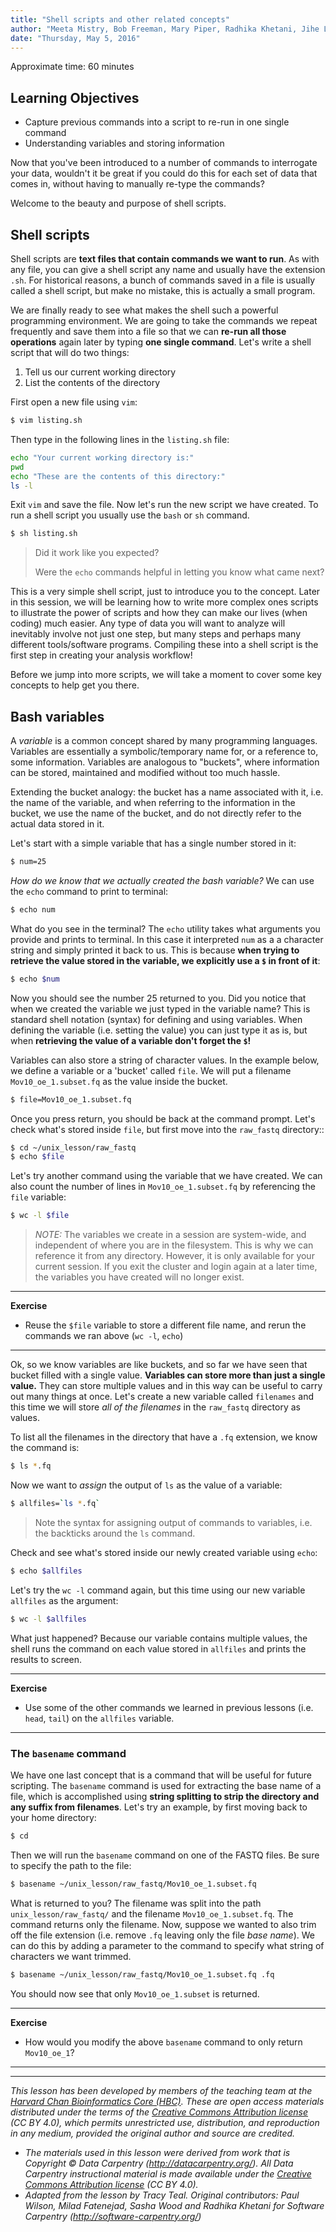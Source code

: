 ```yaml
---
title: "Shell scripts and other related concepts"
author: "Meeta Mistry, Bob Freeman, Mary Piper, Radhika Khetani, Jihe Liu"
date: "Thursday, May 5, 2016"
---
```


Approximate time: 60 minutes

## Learning Objectives

* Capture previous commands into a script to re-run in one single command
* Understanding variables and storing information


Now that you've been introduced to a number of commands to interrogate your data, wouldn't it be great if you could do this for each set of data that comes in, without having to manually re-type the commands?

Welcome to the beauty and purpose of shell scripts.

## Shell scripts

Shell scripts are **text files that contain commands we want to run**. As with any file, you can give a shell script any name and usually have the extension `.sh`. For historical reasons, a bunch of commands saved in a file is usually called a shell script, but make no mistake, this is actually a small program. 


We are finally ready to see what makes the shell such a powerful programming environment. We are going to take the commands we repeat frequently and save them into a file so that we can **re-run all those operations** again later by typing **one single command**. Let's write a shell script that will do two things:

1. Tell us our current working directory
2. List the contents of the directory 

First open a new file using `vim`:

```bash
$ vim listing.sh
```

Then type in the following lines in the `listing.sh` file:

```bash
echo "Your current working directory is:"
pwd
echo "These are the contents of this directory:"
ls -l 
```

Exit `vim` and save the file. Now let's run the new script we have created. To run a shell script you usually use the `bash` or `sh` command.

```bash
$ sh listing.sh
```

> Did it work like you expected?
> 
> Were the `echo` commands helpful in letting you know what came next?

This is a very simple shell script, just to introduce you to the concept. Later in this session, we will be learning how to write more complex ones scripts to illustrate the power of scripts and how they can make our lives (when coding) much easier. Any type of data you will want to analyze will inevitably involve not just one step, but many steps and perhaps many different tools/software programs. Compiling these into a shell script is the first step in creating your analysis workflow!

Before we jump into more scripts, we will take a moment to cover some key concepts to help get you there.

## Bash variables
A *variable* is a common concept shared by many programming languages. Variables are essentially a symbolic/temporary name for, or a reference to, some information. Variables are analogous to "buckets", where information can be stored, maintained and modified without too much hassle. 

Extending the bucket analogy: the bucket has a name associated with it, i.e. the name of the variable, and when referring to the information in the bucket, we use the name of the bucket, and do not directly refer to the actual data stored in it.

Let's start with a simple variable that has a single number stored in it:

```bash
$ num=25
```

*How do we know that we actually created the bash variable?* We can use the `echo` command to print to terminal:

```bash
$ echo num
```

What do you see in the terminal? The `echo` utility takes what arguments you provide and prints to terminal. In this case it interpreted `num` as a a character string and simply printed it back to us. This is because **when trying to retrieve the value stored in the variable, we explicitly use a `$` in front of it**:

```bash
$ echo $num
```

Now you should see the number 25 returned to you. Did you notice that when we created the variable we just typed in the variable name? This is standard shell notation (syntax) for defining and using variables. When defining the variable (i.e. setting the value) you can just type it as is, but when **retrieving the value of a variable don't forget the `$`!** 

Variables can also store a string of character values. In the example below, we define a variable or a 'bucket' called `file`. We will put a filename `Mov10_oe_1.subset.fq` as the value inside the bucket.

```bash
$ file=Mov10_oe_1.subset.fq
```

Once you press return, you should be back at the command prompt. Let's check what's stored inside `file`, but first move into the `raw_fastq` directory::

```bash
$ cd ~/unix_lesson/raw_fastq
$ echo $file
```

Let's try another command using the variable that we have created. We can also count the number of lines in `Mov10_oe_1.subset.fq` by referencing the `file` variable:

```bash
$ wc -l $file
```

> *NOTE:* The variables we create in a session are system-wide, and independent of where you are in the filesystem. This is why we can reference it from any directory. However, it is only available for your current session. If you exit the cluster and login again at a later time, the variables you have created will no longer exist.

***

**Exercise**

* Reuse the `$file` variable to store a different file name, and rerun the commands we ran above (`wc -l`, `echo`)

***

Ok, so we know variables are like buckets, and so far we have seen that bucket filled with a single value. **Variables can store more than just a single value.** They can store multiple values and in this way can be useful to carry out many things at once. Let's create a new variable called `filenames` and this time we will store *all of the filenames* in the `raw_fastq` directory as values. 

To list all the filenames in the directory that have a `.fq` extension, we know the command is:

```bash
$ ls *.fq
```

Now we want to *assign* the output of `ls` as the value of a variable:

```bash
$ allfiles=`ls *.fq`
```

> Note the syntax for assigning output of commands to variables, i.e. the backticks around the `ls` command.

Check and see what's stored inside our newly created variable using `echo`:
	
```bash
$ echo $allfiles
```

Let's try the `wc -l` command again, but this time using our new variable `allfiles` as the argument:

```bash
$ wc -l $allfiles
```

What just happened? Because our variable contains multiple values, the shell runs the command on each value stored in `allfiles` and prints the results to screen. 

***

**Exercise**

* Use some of the other commands we learned in previous lessons (i.e. `head`, `tail`) on the `allfiles` variable. 

***


### The `basename` command

We have one last concept that is a command that will be useful for future scripting. The `basename` command is used for extracting the base name of a file, which is accomplished using **string splitting to strip the directory and any suffix from filenames**. Let's try an example, by first moving back to your home directory:

```bash
$ cd
```

Then we will run the `basename` command on one of the FASTQ files. Be sure to specify the path to the file:

```bash
$ basename ~/unix_lesson/raw_fastq/Mov10_oe_1.subset.fq
```

What is returned to you? The filename was split into the path `unix_lesson/raw_fastq/` and the filename `Mov10_oe_1.subset.fq`. The command returns only the filename. Now, suppose we wanted to also trim off the file extension (i.e. remove `.fq` leaving only the file *base name*). We can do this by adding a parameter to the command to specify what string of characters we want trimmed.

```bash
$ basename ~/unix_lesson/raw_fastq/Mov10_oe_1.subset.fq .fq
```

You should now see that only `Mov10_oe_1.subset` is returned. 

***

**Exercise**

* How would you modify the above `basename` command to only return `Mov10_oe_1`?

***


---
*This lesson has been developed by members of the teaching team at the [Harvard Chan Bioinformatics Core (HBC)](http://bioinformatics.sph.harvard.edu/). These are open access materials distributed under the terms of the [Creative Commons Attribution license](https://creativecommons.org/licenses/by/4.0/) (CC BY 4.0), which permits unrestricted use, distribution, and reproduction in any medium, provided the original author and source are credited.*

* *The materials used in this lesson were derived from work that is Copyright © Data Carpentry (http://datacarpentry.org/). 
All Data Carpentry instructional material is made available under the [Creative Commons Attribution license](https://creativecommons.org/licenses/by/4.0/) (CC BY 4.0).*
* *Adapted from the lesson by Tracy Teal. Original contributors: Paul Wilson, Milad Fatenejad, Sasha Wood and Radhika Khetani for Software Carpentry (http://software-carpentry.org/)*


